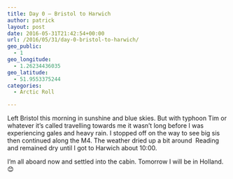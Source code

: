 ```yaml
---
title: Day 0 – Bristol to Harwich
author: patrick
layout: post
date: 2016-05-31T21:42:54+00:00
url: /2016/05/31/day-0-bristol-to-harwich/
geo_public:
  - 1
geo_longitude:
  - 1.26234436035
geo_latitude:
  - 51.9553375244
categories:
  - Arctic Roll

---
```

Left Bristol this morning in sunshine and blue skies. But with typhoon Tim or whatever it&#8217;s called travelling towards me it wasn&#8217;t long before I was experiencing gales and heavy rain. I stopped off on the way to see big sis then continued along the M4. The weather dried up a bit around &nbsp;Reading and remained dry until I got to Harwich about 10:00.&nbsp;

I&#8217;m all aboard now and settled into the cabin. Tomorrow I will be in Holland. 😊